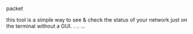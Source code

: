 packet 

this tool is a simple way  to see & check the status of your network just on the terminal without a GUI.
.
..
...  



